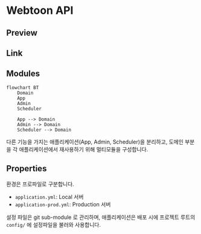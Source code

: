 # Webtoon API

## Preview

## Link

## Modules

```mermaid
flowchart BT
    Domain
    App
    Admin
    Scheduler
    
    App --> Domain
    Admin --> Domain
    Scheduler --> Domain
```

다른 기능을 가지는 애플리케이션(App, Admin, Scheduler)을 분리하고, 도메인 부분을 각 애플리케이션에서 재사용하기 위해 멀티모듈을 구성합니다.

## Properties

환경은 프로파일로 구분합니다.

- `application.yml`: Local 서버
- `application-prod.yml`: Production 서버

설정 파일은 git sub-module 로 관리하며, 애플리케이션은 배포 시에 프로젝트 루트의 `config/` 에 설정파일을 불러와 사용합니다.
